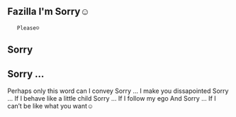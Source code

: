 
## Fazilla I'm Sorry☺
       Please☺

## Sorry


<p><a  <img src="https://pin.it/5loomM2" alt="I'M Sorry☺" /></a></p>

## Sorry …
Perhaps only this word can I convey
Sorry … I make you dissapointed
Sorry … If I behave like a little child
Sorry … If I follow my ego
And Sorry … If I can’t be like what you want☺

<p><a href="https://wa.me/6285731261728?text=+aku+menerima+maaf+mu🤣"
